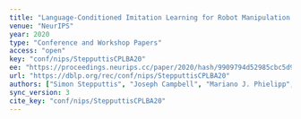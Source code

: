 ```yaml
---
title: "Language-Conditioned Imitation Learning for Robot Manipulation Tasks."
venue: "NeurIPS"
year: 2020
type: "Conference and Workshop Papers"
access: "open"
key: "conf/nips/StepputtisCPLBA20"
ee: "https://proceedings.neurips.cc/paper/2020/hash/9909794d52985cbc5d95c26e31125d1a-Abstract.html"
url: "https://dblp.org/rec/conf/nips/StepputtisCPLBA20"
authors: ["Simon Stepputtis", "Joseph Campbell", "Mariano J. Phielipp", "Stefan Lee", "Chitta Baral", "Heni Ben Amor"]
sync_version: 3
cite_key: "conf/nips/StepputtisCPLBA20"
---
```

